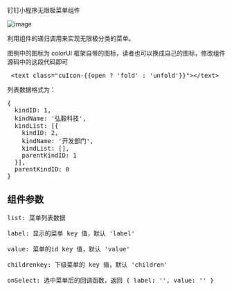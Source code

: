 
钉钉小程序无限极菜单组件


![image](https://suntree.oss-cn-shenzhen.aliyuncs.com/task/2020-08-15/202008151354371412606184656799214354.png?Expires=4751070877&OSSAccessKeyId=LTAIMjBIY4V53Cjy&Signature=GuoZepwmN3yO0WEj4auZKy4O%2B0c%3D)

利用组件的递归调用来实现无限极分类的菜单。

图例中的图标为 colorUI 框架自带的图标，读者也可以换成自己的图标，修改组件源码中的这段代码即可
<pre>
 &lt;text class="cuIcon-{{open ? 'fold' : 'unfold'}}"&gt;&lt;/text&gt;
</pre>

列表数据格式为：

<pre>
{
  kindID: 1,
  kindName: '弘毅科技',
  kindList: [{
    kindID: 2,
    kindName: '开发部门',
    kindList: [],
    parentKindID: 1
  }],
  parentKindID: 0
}
</pre>

## 组件参数
<pre>
list: 菜单列表数据

label: 显示的菜单 key 值，默认 'label'

value: 菜单的id key 值，默认 'value'

childrenkey: 下级菜单的 key 值，默认 'children'

onSelect: 选中菜单后的回调函数，返回 { label: '', value: '' }
</pre>
